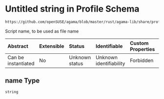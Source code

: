 # Untitled string in Profile Schema

```txt
https://github.com/openSUSE/agama/blob/master/rust/agama-lib/share/profile.schema.json#/$defs/postPartitioning/properties/name
```

Script name, to be used as file name

| Abstract            | Extensible | Status         | Identifiable            | Custom Properties | Additional Properties | Access Restrictions | Defined In                                                          |
| :------------------ | :--------- | :------------- | :---------------------- | :---------------- | :-------------------- | :------------------ | :------------------------------------------------------------------ |
| Can be instantiated | No         | Unknown status | Unknown identifiability | Forbidden         | Allowed               | none                | [profile.schema.json\*](profile.schema.json "open original schema") |

## name Type

`string`
